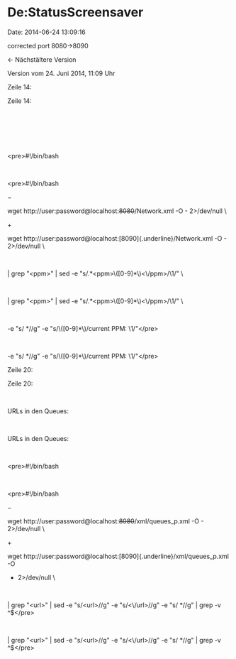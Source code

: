 De:StatusScreensaver
====================

Date: 2014-06-24 13:09:16

corrected port 8080-\>8090

← Nächstältere Version

Version vom 24. Juni 2014, 11:09 Uhr

Zeile 14:

Zeile 14:

 

 

 

<div>

\<pre\>\#!/bin/bash

</div>

 

<div>

\<pre\>\#!/bin/bash

</div>

−

<div>

wget http://user:password\@localhost:~~8080~~/Network.xml -O -
2\>/dev/null \\

</div>

\+

<div>

wget http://user:password\@localhost:[8090]{.underline}/Network.xml -O -
2\>/dev/null \\

</div>

 

<div>

\| grep \"\<ppm\>\" \| sed -e
\"s/.\*\<ppm\>\\(\[0-9\]\*\\)\<\\/ppm\>/\\1/\" \\

</div>

 

<div>

\| grep \"\<ppm\>\" \| sed -e
\"s/.\*\<ppm\>\\(\[0-9\]\*\\)\<\\/ppm\>/\\1/\" \\

</div>

 

<div>

-e \"s/ \*//g\" -e \"s/\\(\[0-9\]\*\\)/current PPM: \\1/\"\</pre\>

</div>

 

<div>

-e \"s/ \*//g\" -e \"s/\\(\[0-9\]\*\\)/current PPM: \\1/\"\</pre\>

</div>

Zeile 20:

Zeile 20:

 

<div>

URLs in den Queues:

</div>

 

<div>

URLs in den Queues:

</div>

 

<div>

\<pre\>\#!/bin/bash

</div>

 

<div>

\<pre\>\#!/bin/bash

</div>

−

<div>

wget http://user:password\@localhost:~~8080~~/xml/queues\_p.xml -O -
2\>/dev/null \\

</div>

\+

<div>

wget
http://user:password\@localhost:[8090]{.underline}/xml/queues\_p.xml -O
- 2\>/dev/null \\

</div>

 

<div>

\| grep \"\<url\>\" \| sed -e \"s/\<url\>//g\" -e \"s/\<\\/url\>//g\" -e
\"s/ \*//g\" \| grep -v \^\$\</pre\>

</div>

 

<div>

\| grep \"\<url\>\" \| sed -e \"s/\<url\>//g\" -e \"s/\<\\/url\>//g\" -e
\"s/ \*//g\" \| grep -v \^\$\</pre\>

</div>

 

 

